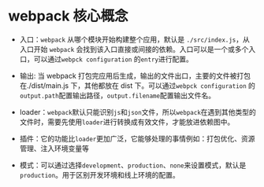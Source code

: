 # webpack 核心概念

- 入口：`webpack` 从哪个模块开始构建整个应用，默认是 `./src/index.js`，从入口开始 `webpack` 会找到该入口直接或间接的依赖。入口可以是一个或多个入口，可以通过`webpck configuration` 的`entry`进行配置。

- 输出: 当 webpack 打包完应用后生成，输出的文件出口，主要的文件被打包在./dist/main.js 下，其他都放在 dist 下。可以通过`webpck configuration` 的`output.path`配置输出路径，`output.filename`配置输出文件名。

- loader：`webpack`默认只能识别`js`和`json`文件，所以`webpack`在遇到其他类型的文件时，需要先使用`loader`进行转换成有效文件，才能放进依赖图中。

- 插件：它的功能比`loader`更加广泛，它能够处理的事情例如：打包优化、资源管理、注入环境变量等

- 模式：可以通过选择`development`、`production`、`none`来设置模式，默认是`production`。用于区别开发环境和线上环境的配置。
